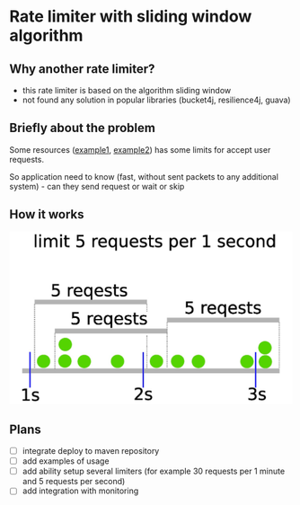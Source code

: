 # Rate limiter with sliding window algorithm

## Why another rate limiter?
- this rate limiter is based on the algorithm sliding window
- not found any solution in popular libraries (bucket4j, resilience4j, guava)

## Briefly about the problem
Some resources ([example1](https://www.bitmex.com/app/restAPI#Limits), [example2](https://binance-docs.github.io/apidocs/spot/en/#limits)) has some limits  for accept user requests.

So application need to know (fast, without sent packets to any additional system) - can they send request or wait or skip

## How it works
![image info](./images/how_it_works.jpg)


## Plans
- [ ] integrate deploy to maven repository
- [ ] add examples of usage
- [ ] add ability setup several limiters (for example 30 requests per 1 minute and 5 requests per second) 
- [ ] add integration with monitoring 
